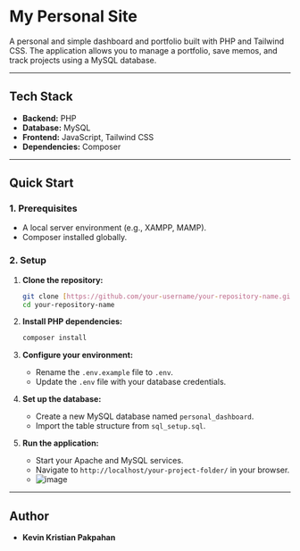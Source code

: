 # My Personal Site

A personal and simple dashboard and portfolio built with PHP and Tailwind CSS. The application allows you to manage a portfolio, save memos, and track projects using a MySQL database.

---

## Tech Stack

* **Backend:** PHP
* **Database:** MySQL
* **Frontend:** JavaScript, Tailwind CSS
* **Dependencies:** Composer

---

## Quick Start

### 1. Prerequisites
* A local server environment (e.g., XAMPP, MAMP).
* Composer installed globally.

### 2. Setup
1.  **Clone the repository:**
    ```bash
    git clone [https://github.com/your-username/your-repository-name.git](https://github.com/your-username/your-repository-name.git)
    cd your-repository-name
    ```

2.  **Install PHP dependencies:**
    ```bash
    composer install
    ```

3.  **Configure your environment:**
    * Rename the `.env.example` file to `.env`.
    * Update the `.env` file with your database credentials.

4.  **Set up the database:**
    * Create a new MySQL database named `personal_dashboard`.
    * Import the table structure from `sql_setup.sql`.

5.  **Run the application:**
    * Start your Apache and MySQL services.
    * Navigate to `http://localhost/your-project-folder/` in your browser.
    * ![image](https://github.com/user-attachments/assets/5c6c6b7f-2215-459e-b884-5741f8ac2789)



---

## Author

* **Kevin Kristian Pakpahan**
